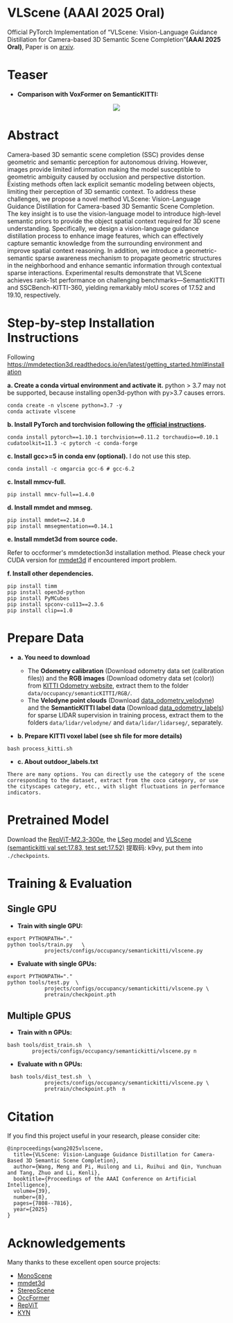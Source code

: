# VLScene (AAAI 2025 Oral)
Official PyTorch Implementation of “VLScene: Vision-Language Guidance Distillation for Camera-based 3D Semantic Scene Completion”**(AAAI 2025 Oral)**, Paper is on [arxiv](https://arxiv.org/abs/2503.06219).


# Teaser
- **Comparison with VoxFormer on SemanticKITTI:**
<p align="center">
<img src="./VLScene.gif" />
</p>

# Abstract
Camera-based 3D semantic scene completion (SSC) provides dense geometric and semantic perception for autonomous driving. However, images provide limited information making the model susceptible to geometric ambiguity caused by occlusion and perspective distortion. Existing methods often lack explicit semantic modeling between objects, limiting their perception of 3D semantic context. To address these challenges, we propose a novel method VLScene: Vision-Language Guidance Distillation for Camera-based 3D Semantic Scene Completion. The key insight is to use the vision-language model to introduce high-level semantic priors to provide the object spatial context required for 3D scene understanding. Specifically, we design a vision-language guidance distillation process to enhance image features, which can effectively capture semantic knowledge from the surrounding environment and improve spatial context reasoning. In addition, we introduce a geometric-semantic sparse awareness mechanism to propagate geometric structures in the neighborhood and enhance semantic information through contextual sparse interactions. Experimental results demonstrate that VLScene achieves rank-1st performance on challenging benchmarks—SemanticKITTI and SSCBench-KITTI-360, yielding remarkably mIoU scores of 17.52 and 19.10, respectively.

# Step-by-step Installation Instructions

Following https://mmdetection3d.readthedocs.io/en/latest/getting_started.html#installation

**a. Create a conda virtual environment and activate it.**
python > 3.7 may not be supported, because installing open3d-python with py>3.7 causes errors.
```shell
conda create -n vlscene python=3.7 -y
conda activate vlscene
```

**b. Install PyTorch and torchvision following the [official instructions](https://pytorch.org/).**
```shell
conda install pytorch==1.10.1 torchvision==0.11.2 torchaudio==0.10.1 cudatoolkit=11.3 -c pytorch -c conda-forge
```

**c. Install gcc>=5 in conda env (optional).**
I do not use this step.
```shell
conda install -c omgarcia gcc-6 # gcc-6.2
```

**c. Install mmcv-full.**
```shell
pip install mmcv-full==1.4.0
```

**d. Install mmdet and mmseg.**
```shell
pip install mmdet==2.14.0
pip install mmsegmentation==0.14.1
```

**e. Install mmdet3d from source code.**

Refer to occformer's mmdetection3d installation method.
Please check your CUDA version for [mmdet3d](https://github.com/open-mmlab/mmdetection3d/issues/2427) if encountered import problem. 

**f. Install other dependencies.**
```shell
pip install timm
pip install open3d-python
pip install PyMCubes
pip install spconv-cu113==2.3.6
pip install clip==1.0
```

# Prepare Data

- **a. You need to download**

     - The **Odometry calibration** (Download odometry data set (calibration files)) and the **RGB images** (Download odometry data set (color)) from [KITTI Odometry website](http://www.cvlibs.net/datasets/kitti/eval_odometry.php), extract them to the folder `data/occupancy/semanticKITTI/RGB/`.
     - The **Velodyne point clouds** (Download [data_odometry_velodyne](http://www.cvlibs.net/download.php?file=data_odometry_velodyne.zip)) and the **SemanticKITTI label data** (Download [data_odometry_labels](http://www.semantic-kitti.org/assets/data_odometry_labels.zip)) for sparse LIDAR supervision in training process, extract them to the folders ``` data/lidar/velodyne/ ``` and ``` data/lidar/lidarseg/ ```, separately. 


- **b. Prepare KITTI voxel label (see sh file for more details)**
```
bash process_kitti.sh
```
- **c. About outdoor_labels.txt**
```
There are many options. You can directly use the category of the scene corresponding to the dataset, extract from the coco category, or use the cityscapes category, etc., with slight fluctuations in performance indicators.
```
# Pretrained Model

Download the [RepViT-M2.3-300e](https://github.com/THU-MIG/RepViT/releases/download/v1.0/repvit_m2_3_distill_300e.pth), the [LSeg model](https://drive.google.com/file/d/1ayk6NXURI_vIPlym16f_RG3ffxBWHxvb/view?usp=sharing) and [VLScene (semantickitti val set:17.83, test set:17.52)](https://pan.baidu.com/s/1Axv1TzH8Xi415a86Up5V9w) 提取码: k9vy, put them into `./checkpoints`.


# Training & Evaluation

## Single GPU
- **Train with single GPU:**
```
export PYTHONPATH="."  
python tools/train.py   \
            projects/configs/occupancy/semantickitti/vlscene.py
```

- **Evaluate with single GPUs:**
```
export PYTHONPATH="."  
python tools/test.py  \
            projects/configs/occupancy/semantickitti/vlscene.py \
            pretrain/checkpoint.pth 
```


## Multiple GPUS
- **Train with n GPUs:**
```
bash tools/dist_train.sh  \
        projects/configs/occupancy/semantickitti/vlscene.py n
```

- **Evaluate with n GPUs:**
```
 bash tools/dist_test.sh  \
            projects/configs/occupancy/semantickitti/vlscene.py \
            pretrain/checkpoint.pth  n
```

# Citation
If you find this project useful in your research, please consider cite:
```
@inproceedings{wang2025vlscene,
  title={VLScene: Vision-Language Guidance Distillation for Camera-Based 3D Semantic Scene Completion},
  author={Wang, Meng and Pi, Huilong and Li, Ruihui and Qin, Yunchuan and Tang, Zhuo and Li, Kenli},
  booktitle={Proceedings of the AAAI Conference on Artificial Intelligence},
  volume={39},
  number={8},
  pages={7808--7816},
  year={2025}
}
```

# Acknowledgements
Many thanks to these excellent open source projects: 
- [MonoScene](https://github.com/astra-vision/MonoScene)
- [mmdet3d](https://github.com/open-mmlab/mmdetection3d)
- [StereoScene](https://github.com/Arlo0o/StereoScene/tree/main)
- [OccFormer](https://github.com/noticeable/OccFormer/tree/main)
- [RepViT](https://github.com/THU-MIG/RepViT)
- [KYN](https://github.com/ruili3/Know-Your-Neighbors) 
